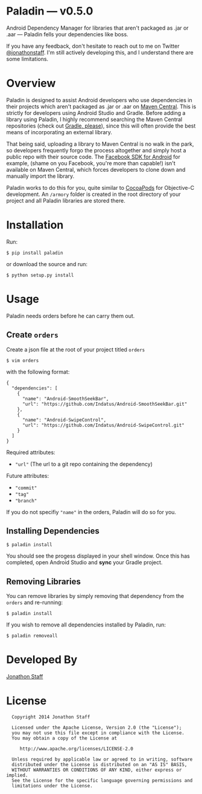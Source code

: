Paladin — v0.5.0
====================================

Android Dependency Manager for libraries that aren't packaged as .jar or .aar — Paladin fells your dependencies like boss.

If you have any feedback, don't hesitate to reach out to me on Twitter [@jonathonstaff](https://twitter.com/jonathonstaff).  I'm still actively developing this, and I understand there are some limitations.

Overview
========

Paladin is designed to assist Android developers who use dependencies in their projects which aren't packaged as .jar or .aar on [Maven Central](http://search.maven.org/).  This is strictly for developers using Android Studio and Gradle.  Before adding a library using Paladin, I highly recommend searching the Maven Central repositories (check out [Gradle, please](http://gradleplease.appspot.com/)), since this will often provide the best means of incorporating an external library.

That being said, uploading a library to Maven Central is no walk in the park, so developers frequently forgo the process altogether and simply host a public repo with their source code.  The [Facebook SDK for Android](https://github.com/facebook/facebook-android-sdk) for example, (shame on you Facebook, you're more than capable!) isn't available on Maven Central, which forces developers to clone down and manually import the library.

Paladin works to do this for you, quite similar to [CocoaPods](http://cocoapods.org/) for Objective-C development.  An `/armory` folder is created in the root directory of your project and all Paladin libraries are stored there.


Installation
============

Run:

    $ pip install paladin

or download the source and run:

    $ python setup.py install


Usage
=====

Paladin needs orders before he can carry them out.

Create `orders`
---------------

Create a json file at the root of your project titled `orders` 

    $ vim orders
    
with the following format:

    {
      "dependencies": [
        {
          "name": "Android-SmoothSeekBar",
          "url": "https://github.com/Indatus/Android-SmoothSeekBar.git"
        },
        {
          "name": "Android-SwipeControl",
          "url": "https://github.com/Indatus/Android-SwipeControl.git"
        }
      ]
    }

Required attributes:

- `"url"` (The url to a git repo containing the dependency)

Future attributes:

- `"commit"`
- `"tag"`
- `"branch"`

If you do not specifiy `"name"` in the orders, Paladin will do so for you.


Installing Dependencies
-----------------------

    $ paladin install

You should see the progess displayed in your shell window.  Once this has completed, open Android Studio and **sync** your Gradle project.


Removing Libraries
------------------

You can remove libraries by simply removing that dependency from the `orders` and re-running:

    $ paladin install

If you wish to remove all dependencies installed by Paladin, run:

    $ paladin removeall


Developed By
============

[Jonathon Staff](http://jonathonstaff.com)


License
=======

      Copyright 2014 Jonathon Staff

      Licensed under the Apache License, Version 2.0 (the "License");
      you may not use this file except in compliance with the License.
      You may obtain a copy of the License at

         http://www.apache.org/licenses/LICENSE-2.0

      Unless required by applicable law or agreed to in writing, software
      distributed under the License is distributed on an "AS IS" BASIS,
      WITHOUT WARRANTIES OR CONDITIONS OF ANY KIND, either express or implied.
      See the License for the specific language governing permissions and
      limitations under the License.
